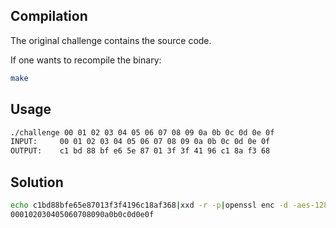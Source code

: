Compilation
-----------

The original challenge contains the source code.

If one wants to recompile the binary:

```bash
make
```

Usage
-----

```bash
./challenge 00 01 02 03 04 05 06 07 08 09 0a 0b 0c 0d 0e 0f
INPUT:     00 01 02 03 04 05 06 07 08 09 0a 0b 0c 0d 0e 0f 
OUTPUT:    c1 bd 88 bf e6 5e 87 01 3f 3f 41 96 c1 8a f3 68 
```

Solution
--------

```bash
echo c1bd88bfe65e87013f3f4196c18af368|xxd -r -p|openssl enc -d -aes-128-ecb -K DEC1A551F1EDDEC0DE4B1DAE5C0DE511 -nopad|xxd -p
000102030405060708090a0b0c0d0e0f
```
